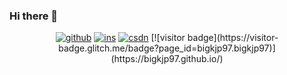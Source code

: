 ### Hi there 👋

<p align="center">
  <a href="https://github.com/bigkjp97"><img src="https://img.shields.io/badge/-GitHub-black" alt="github"></a>
  <a href="https://www.instagram.com/bigkjp97/"><img src="https://img.shields.io/badge/-Ins-ff79c6" alt="ins"></a>
  <a href="https://blog.csdn.net/qq_38986088"><img src="https://img.shields.io/badge/CSDN-cf000e" alt="csdn"></a>
[![visitor badge](https://visitor-badge.glitch.me/badge?page_id=bigkjp97.bigkjp97)](https://bigkjp97.github.io/)
</p>

<!--START_SECTION:waka-->
<!--END_SECTION:waka-->
<!--
**bigkjp97/bigkjp97** is a ✨ _special_ ✨ repository because its `README.md` (this file) appears on your GitHub profile.

Here are some ideas to get you started:

- 🔭 I’m currently working on ...
- 🌱 I’m currently learning ...
- 👯 I’m looking to collaborate on ...
- 🤔 I’m looking for help with ...
- 💬 Ask me about ...
- 📫 How to reach me: ...
- 😄 Pronouns: ...
- ⚡ Fun fact: ... -->
